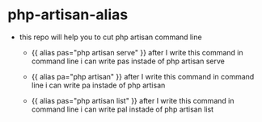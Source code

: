 # php-artisan-alias

* this repo will help you to cut php artisan command line

  * {{ alias pas="php artisan serve" }} after I write this command in command line i can write pas instade of php artisan serve

  * {{ alias pa="php artisan" }} after I write this command in command line i can write pa instade of php artisan
 
  * {{ alias pas="php artisan list" }} after I write this command in command line i can write pal instade of php artisan list
